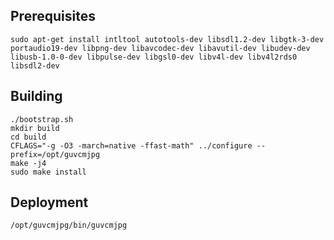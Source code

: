## Prerequisites

```
sudo apt-get install intltool autotools-dev libsdl1.2-dev libgtk-3-dev portaudio19-dev libpng-dev libavcodec-dev libavutil-dev libudev-dev libusb-1.0-0-dev libpulse-dev libgsl0-dev libv4l-dev libv4l2rds0 libsdl2-dev
```

## Building

```
./bootstrap.sh
mkdir build
cd build
CFLAGS="-g -O3 -march=native -ffast-math" ../configure --prefix=/opt/guvcmjpg
make -j4
sudo make install
```

## Deployment

```
/opt/guvcmjpg/bin/guvcmjpg
```
